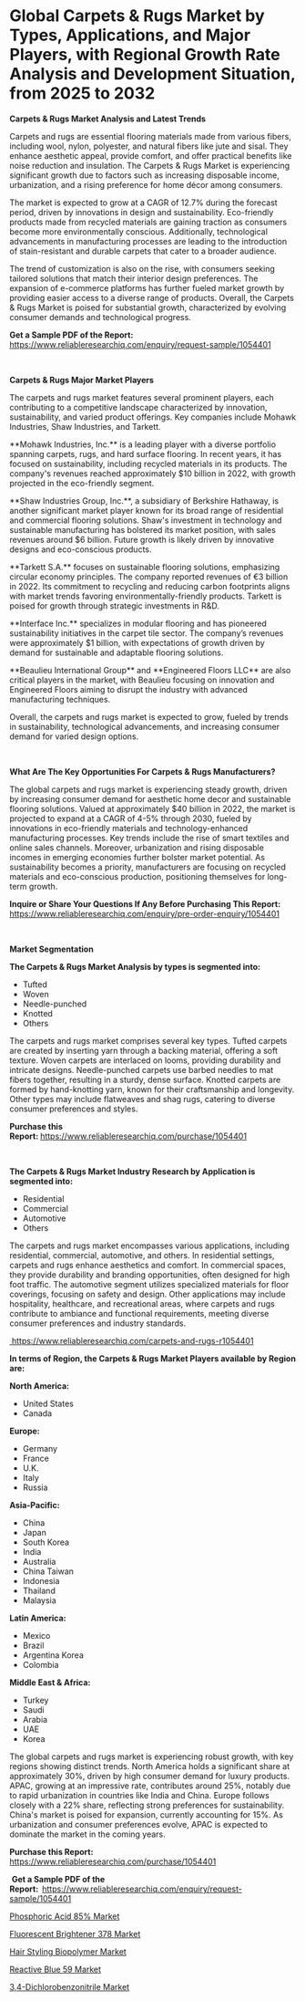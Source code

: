 <p><h1>Global Carpets & Rugs Market by Types, Applications, and Major Players, with Regional Growth Rate Analysis and Development Situation, from 2025 to 2032</h1></p><p><strong>Carpets & Rugs Market Analysis and Latest Trends</strong></p>
<p><p>Carpets and rugs are essential flooring materials made from various fibers, including wool, nylon, polyester, and natural fibers like jute and sisal. They enhance aesthetic appeal, provide comfort, and offer practical benefits like noise reduction and insulation. The Carpets & Rugs Market is experiencing significant growth due to factors such as increasing disposable income, urbanization, and a rising preference for home décor among consumers.</p><p>The market is expected to grow at a CAGR of 12.7% during the forecast period, driven by innovations in design and sustainability. Eco-friendly products made from recycled materials are gaining traction as consumers become more environmentally conscious. Additionally, technological advancements in manufacturing processes are leading to the introduction of stain-resistant and durable carpets that cater to a broader audience.</p><p>The trend of customization is also on the rise, with consumers seeking tailored solutions that match their interior design preferences. The expansion of e-commerce platforms has further fueled market growth by providing easier access to a diverse range of products. Overall, the Carpets & Rugs Market is poised for substantial growth, characterized by evolving consumer demands and technological progress.</p></p>
<p><strong>Get a Sample PDF of the Report:&nbsp;</strong> <a href="https://www.reliableresearchiq.com/enquiry/request-sample/1054401?utm_campaign=2267&utm_medium=2&utm_source=Github&utm_content=ia&utm_term=05022025&utm_id=carpets-rugs">https://www.reliableresearchiq.com/enquiry/request-sample/1054401</a></p>
<p>&nbsp;</p>
<p><strong>Carpets & Rugs Major Market Players</strong></p>
<p><p>The carpets and rugs market features several prominent players, each contributing to a competitive landscape characterized by innovation, sustainability, and varied product offerings. Key companies include Mohawk Industries, Shaw Industries, and Tarkett.</p><p>**Mohawk Industries, Inc.** is a leading player with a diverse portfolio spanning carpets, rugs, and hard surface flooring. In recent years, it has focused on sustainability, including recycled materials in its products. The company's revenues reached approximately $10 billion in 2022, with growth projected in the eco-friendly segment.</p><p>**Shaw Industries Group, Inc.**, a subsidiary of Berkshire Hathaway, is another significant market player known for its broad range of residential and commercial flooring solutions. Shaw's investment in technology and sustainable manufacturing has bolstered its market position, with sales revenues around $6 billion. Future growth is likely driven by innovative designs and eco-conscious products.</p><p>**Tarkett S.A.** focuses on sustainable flooring solutions, emphasizing circular economy principles. The company reported revenues of €3 billion in 2022. Its commitment to recycling and reducing carbon footprints aligns with market trends favoring environmentally-friendly products. Tarkett is poised for growth through strategic investments in R&D.</p><p>**Interface Inc.** specializes in modular flooring and has pioneered sustainability initiatives in the carpet tile sector. The company’s revenues were approximately $1 billion, with expectations of growth driven by demand for sustainable and adaptable flooring solutions.</p><p>**Beaulieu International Group** and **Engineered Floors LLC** are also critical players in the market, with Beaulieu focusing on innovation and Engineered Floors aiming to disrupt the industry with advanced manufacturing techniques.</p><p>Overall, the carpets and rugs market is expected to grow, fueled by trends in sustainability, technological advancements, and increasing consumer demand for varied design options.</p></p>
<p>&nbsp;</p>
<p><strong>What Are The Key Opportunities For Carpets & Rugs Manufacturers?</strong></p>
<p><p>The global carpets and rugs market is experiencing steady growth, driven by increasing consumer demand for aesthetic home decor and sustainable flooring solutions. Valued at approximately $40 billion in 2022, the market is projected to expand at a CAGR of 4-5% through 2030, fueled by innovations in eco-friendly materials and technology-enhanced manufacturing processes. Key trends include the rise of smart textiles and online sales channels. Moreover, urbanization and rising disposable incomes in emerging economies further bolster market potential. As sustainability becomes a priority, manufacturers are focusing on recycled materials and eco-conscious production, positioning themselves for long-term growth.</p></p>
<p><strong>Inquire or Share Your Questions If Any Before Purchasing This Report:</strong> <a href="https://www.reliableresearchiq.com/enquiry/pre-order-enquiry/1054401?utm_campaign=2267&utm_medium=2&utm_source=Github&utm_content=ia&utm_term=05022025&utm_id=carpets-rugs">https://www.reliableresearchiq.com/enquiry/pre-order-enquiry/1054401</a></p>
<p>&nbsp;</p>
<p><strong>Market Segmentation</strong></p>
<p><strong>The Carpets & Rugs Market Analysis by types is segmented into:</strong></p>
<p><ul><li>Tufted</li><li>Woven</li><li>Needle-punched</li><li>Knotted</li><li>Others</li></ul></p>
<p><p>The carpets and rugs market comprises several key types. Tufted carpets are created by inserting yarn through a backing material, offering a soft texture. Woven carpets are interlaced on looms, providing durability and intricate designs. Needle-punched carpets use barbed needles to mat fibers together, resulting in a sturdy, dense surface. Knotted carpets are formed by hand-knotting yarn, known for their craftsmanship and longevity. Other types may include flatweaves and shag rugs, catering to diverse consumer preferences and styles.</p></p>
<p><strong>Purchase this Report:&nbsp;</strong><a href="https://www.reliableresearchiq.com/purchase/1054401?utm_campaign=2267&utm_medium=2&utm_source=Github&utm_content=ia&utm_term=05022025&utm_id=carpets-rugs">https://www.reliableresearchiq.com/purchase/1054401</a></p>
<p>&nbsp;</p>
<p><strong>The Carpets & Rugs Market Industry Research by Application is segmented into:</strong></p>
<p><ul><li>Residential</li><li>Commercial</li><li>Automotive</li><li>Others</li></ul></p>
<p><p>The carpets and rugs market encompasses various applications, including residential, commercial, automotive, and others. In residential settings, carpets and rugs enhance aesthetics and comfort. In commercial spaces, they provide durability and branding opportunities, often designed for high foot traffic. The automotive segment utilizes specialized materials for floor coverings, focusing on safety and design. Other applications may include hospitality, healthcare, and recreational areas, where carpets and rugs contribute to ambiance and functional requirements, meeting diverse consumer preferences and industry standards.</p></p>
<p><a href="https://www.reliableresearchiq.com/carpets-and-rugs-r1054401?utm_campaign=2267&utm_medium=2&utm_source=Github&utm_content=ia&utm_term=05022025&utm_id=carpets-rugs">&nbsp;https://www.reliableresearchiq.com/carpets-and-rugs-r1054401</a></p>
<p><strong>In terms of Region, the Carpets & Rugs Market Players available by Region are:</strong></p>
<p>
    <p> <strong> North America: </strong>
        <ul>
            <li>United States</li>
            <li>Canada</li>
        </ul>
        </p> 
    <p> <strong> Europe: </strong>
        <ul>
            <li>Germany</li>
            <li>France</li>
            <li>U.K.</li>
            <li>Italy</li>
            <li>Russia</li>
        </ul>
        </p> 
    <p> <strong> Asia-Pacific: </strong>
        <ul>
            <li>China</li>
            <li>Japan</li>
            <li>South Korea</li>
            <li>India</li>
            <li>Australia</li>
            <li>China Taiwan</li>
            <li>Indonesia</li>
            <li>Thailand</li>
            <li>Malaysia</li>
        </ul>
        </p> 
    <p> <strong> Latin America: </strong>
        <ul>
            <li>Mexico</li>
            <li>Brazil</li>
            <li>Argentina Korea</li>
            <li>Colombia</li>
        </ul>
        </p> 
    <p> <strong> Middle East & Africa: </strong>
        <ul>
            <li>Turkey</li>
            <li>Saudi</li>
            <li>Arabia</li>
            <li>UAE</li>
            <li>Korea</li>
        </ul>
    </p>
    </p>
<p><p>The global carpets and rugs market is experiencing robust growth, with key regions showing distinct trends. North America holds a significant share at approximately 30%, driven by high consumer demand for luxury products. APAC, growing at an impressive rate, contributes around 25%, notably due to rapid urbanization in countries like India and China. Europe follows closely with a 22% share, reflecting strong preferences for sustainability. China's market is poised for expansion, currently accounting for 15%. As urbanization and consumer preferences evolve, APAC is expected to dominate the market in the coming years.</p></p>
<p><strong>Purchase this Report: </strong><a href="https://www.reliableresearchiq.com/purchase/1054401?utm_campaign=2267&utm_medium=2&utm_source=Github&utm_content=ia&utm_term=05022025&utm_id=carpets-rugs">https://www.reliableresearchiq.com/purchase/1054401</a></p>
<p>&nbsp;<strong>Get a Sample PDF of the Report:&nbsp;&nbsp;</strong><a href="https://www.reliableresearchiq.com/enquiry/request-sample/1054401?utm_campaign=2267&utm_medium=2&utm_source=Github&utm_content=ia&utm_term=05022025&utm_id=carpets-rugs">https://www.reliableresearchiq.com/enquiry/request-sample/1054401</a></p>
<p><strong></strong></p>
<p><p><a href="https://www.linkedin.com/pulse/growth-forecast-phosphoric-acid-85-market-144-cagr-2025-2032-nmpve?utm_campaign=2267&utm_medium=2&utm_source=Github&utm_content=ia&utm_term=05022025&utm_id=carpets-rugs">Phosphoric Acid 85% Market</a></p><p><a href="https://www.linkedin.com/pulse/whats-fueling-fluorescent-brightener-378-markets-growth-h4xfc?utm_campaign=2267&utm_medium=2&utm_source=Github&utm_content=ia&utm_term=05022025&utm_id=carpets-rugs">Fluorescent Brightener 378 Market</a></p><p><a href="https://www.linkedin.com/pulse/whats-driving-hair-styling-biopolymer-market-cagr-146-pqkzc?utm_campaign=2267&utm_medium=2&utm_source=Github&utm_content=ia&utm_term=05022025&utm_id=carpets-rugs">Hair Styling Biopolymer Market</a></p><p><a href="https://www.linkedin.com/pulse/future-reactive-blue-59-market-2025-2032-growth-forecast-roo8e?utm_campaign=2267&utm_medium=2&utm_source=Github&utm_content=ia&utm_term=05022025&utm_id=carpets-rugs">Reactive Blue 59 Market</a></p><p><a href="https://www.linkedin.com/pulse/swot-analysis-regional-outlook-deployment-revenue-forecasts-ymjpe?utm_campaign=2267&utm_medium=2&utm_source=Github&utm_content=ia&utm_term=05022025&utm_id=carpets-rugs">3,4-Dichlorobenzonitrile Market</a></p></p>